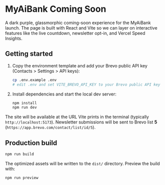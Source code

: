 # MyAiBank Coming Soon

A dark purple, glassmorphic coming-soon experience for the MyAiBank launch. The page is built with React and Vite so we can layer on interactive features like the live countdown, newsletter opt-in, and Vercel Speed Insights.

## Getting started

1. Copy the environment template and add your Brevo public API key (Contacts > Settings > API keys):

   ```bash
   cp .env.example .env
   # edit .env and set VITE_BREVO_API_KEY to your Brevo public API key
   ```

2. Install dependencies and start the local dev server:

   ```bash
   npm install
   npm run dev
   ```

The site will be available at the URL Vite prints in the terminal (typically `http://localhost:5173`). Newsletter submissions will be sent to Brevo list **5** (`https://app.brevo.com/contact/list/id/5`).

## Production build

```bash
npm run build
```

The optimized assets will be written to the `dist/` directory. Preview the build with:

```bash
npm run preview
```
